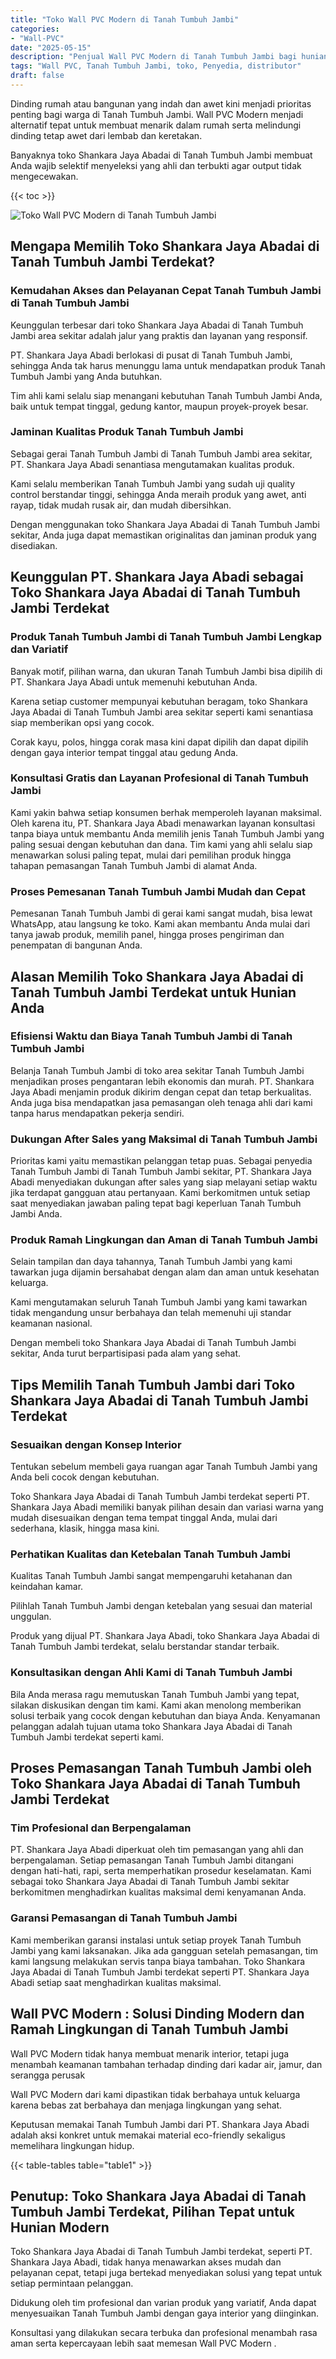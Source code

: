 ```yaml
---
title: "Toko Wall PVC Modern di Tanah Tumbuh Jambi"
categories: 
- "Wall-PVC"
date: "2025-05-15"
description: "Penjual Wall PVC Modern di Tanah Tumbuh Jambi bagi hunian, kantor, dan ritel. Produk unggulan, beragam motif, variasi warna elegan, beserta servis penempatan ditangani oleh teknisi berpengalaman serta jaminan resmi!|Layanan distribusi Wall PVC Modern di Tanah Tumbuh Jambi untuk keperluan tempat tinggal, kantor, atau toko, dengan material terbaik dan instalasi oleh teknisi berpengalaman dan kepastian resmi.|Alternatif Wall PVC Modern di Tanah Tumbuh Jambi yang andal bagi hunian, perkantoran, serta gerai, bersama produk unggulan dan penempatan ditangani oleh teknisi profesional dan kepastian resmi.|Penjualan Wall PVC Modern di Tanah Tumbuh Jambi bagi rumah, perkantoran, serta toko, dengan material unggulan dan instalasi dikerjakan oleh teknisi profesional, dilengkapi dengan garansi resmi.}"
tags: "Wall PVC, Tanah Tumbuh Jambi, toko, Penyedia, distributor"
draft: false
---
```


Dinding rumah atau bangunan yang indah dan awet kini menjadi prioritas penting bagi warga di Tanah Tumbuh Jambi.  Wall PVC Modern  menjadi alternatif tepat untuk membuat menarik dalam rumah serta melindungi dinding tetap awet dari lembab dan keretakan.

Banyaknya toko Shankara Jaya Abadai di Tanah Tumbuh Jambi membuat Anda wajib selektif menyeleksi yang ahli dan terbukti agar output tidak mengecewakan.

{{< toc >}}

![Toko Wall PVC Modern di Tanah Tumbuh Jambi](/images/Wall-PVC/Toko-Wall-PVC-Modern-di-Tanah-Tumbuh-Jambi.png)


## Mengapa Memilih Toko Shankara Jaya Abadai di Tanah Tumbuh Jambi Terdekat?

### Kemudahan Akses dan Pelayanan Cepat Tanah Tumbuh Jambi di Tanah Tumbuh Jambi

Keunggulan terbesar dari toko Shankara Jaya Abadai di Tanah Tumbuh Jambi area sekitar adalah jalur yang praktis dan layanan yang responsif.

PT. Shankara Jaya Abadi berlokasi di pusat di Tanah Tumbuh Jambi, sehingga Anda tak harus menunggu lama untuk mendapatkan produk Tanah Tumbuh Jambi yang Anda butuhkan.

Tim ahli kami selalu siap menangani kebutuhan Tanah Tumbuh Jambi Anda, baik untuk tempat tinggal, gedung kantor, maupun proyek-proyek besar.

### Jaminan Kualitas Produk Tanah Tumbuh Jambi

Sebagai gerai Tanah Tumbuh Jambi di Tanah Tumbuh Jambi area sekitar, PT. Shankara Jaya Abadi senantiasa mengutamakan kualitas produk.

Kami selalu memberikan Tanah Tumbuh Jambi yang sudah uji quality control berstandar tinggi, sehingga Anda meraih produk yang awet, anti rayap, tidak mudah rusak air, dan mudah dibersihkan.

Dengan menggunakan toko Shankara Jaya Abadai di Tanah Tumbuh Jambi sekitar, Anda juga dapat memastikan originalitas dan jaminan produk yang disediakan.

## Keunggulan PT. Shankara Jaya Abadi sebagai Toko Shankara Jaya Abadai di Tanah Tumbuh Jambi Terdekat

### Produk Tanah Tumbuh Jambi di Tanah Tumbuh Jambi Lengkap dan Variatif

Banyak motif, pilihan warna, dan ukuran Tanah Tumbuh Jambi bisa dipilih di PT. Shankara Jaya Abadi untuk memenuhi kebutuhan Anda.

Karena setiap customer mempunyai kebutuhan beragam, toko Shankara Jaya Abadai di Tanah Tumbuh Jambi area sekitar seperti kami senantiasa siap memberikan opsi yang cocok.

Corak kayu, polos, hingga corak masa kini dapat dipilih dan dapat dipilih dengan gaya interior tempat tinggal atau gedung Anda.

### Konsultasi Gratis dan Layanan Profesional di Tanah Tumbuh Jambi

Kami yakin bahwa setiap konsumen berhak memperoleh layanan maksimal. Oleh karena itu, PT. Shankara Jaya Abadi menawarkan layanan konsultasi tanpa biaya untuk membantu Anda memilih jenis Tanah Tumbuh Jambi yang paling sesuai dengan kebutuhan dan dana. Tim kami yang ahli selalu siap menawarkan solusi paling tepat, mulai dari pemilihan produk hingga tahapan pemasangan Tanah Tumbuh Jambi di alamat Anda.

### Proses Pemesanan Tanah Tumbuh Jambi Mudah dan Cepat

Pemesanan Tanah Tumbuh Jambi di gerai kami sangat mudah, bisa lewat WhatsApp, atau langsung ke toko. Kami akan membantu Anda mulai dari tanya jawab produk, memilih panel, hingga proses pengiriman dan penempatan di bangunan Anda.

## Alasan Memilih Toko Shankara Jaya Abadai di Tanah Tumbuh Jambi Terdekat untuk Hunian Anda

### Efisiensi Waktu dan Biaya Tanah Tumbuh Jambi di Tanah Tumbuh Jambi

Belanja Tanah Tumbuh Jambi di toko area sekitar Tanah Tumbuh Jambi menjadikan proses pengantaran lebih ekonomis dan murah. PT. Shankara Jaya Abadi menjamin produk dikirim dengan cepat dan tetap berkualitas. Anda juga bisa mendapatkan jasa pemasangan oleh tenaga ahli dari kami tanpa harus mendapatkan pekerja sendiri.

### Dukungan After Sales yang Maksimal di Tanah Tumbuh Jambi

Prioritas kami yaitu memastikan pelanggan tetap puas. Sebagai penyedia Tanah Tumbuh Jambi di Tanah Tumbuh Jambi sekitar, PT. Shankara Jaya Abadi menyediakan dukungan after sales yang siap melayani setiap waktu jika terdapat gangguan atau pertanyaan. Kami berkomitmen untuk setiap saat menyediakan jawaban paling tepat bagi keperluan Tanah Tumbuh Jambi Anda.

### Produk Ramah Lingkungan dan Aman di Tanah Tumbuh Jambi

Selain tampilan dan daya tahannya, Tanah Tumbuh Jambi yang kami tawarkan juga dijamin bersahabat dengan alam dan aman untuk kesehatan keluarga.

Kami mengutamakan seluruh Tanah Tumbuh Jambi yang kami tawarkan tidak mengandung unsur berbahaya dan telah memenuhi uji standar keamanan nasional.

Dengan membeli toko Shankara Jaya Abadai di Tanah Tumbuh Jambi sekitar, Anda turut berpartisipasi pada alam yang sehat.

## Tips Memilih Tanah Tumbuh Jambi dari Toko Shankara Jaya Abadai di Tanah Tumbuh Jambi Terdekat

### Sesuaikan dengan Konsep Interior 

Tentukan sebelum membeli gaya ruangan agar Tanah Tumbuh Jambi yang Anda beli cocok dengan kebutuhan.

Toko Shankara Jaya Abadai di Tanah Tumbuh Jambi terdekat seperti PT. Shankara Jaya Abadi memiliki banyak pilihan desain dan variasi warna yang mudah disesuaikan dengan tema tempat tinggal Anda, mulai dari sederhana, klasik, hingga masa kini.

### Perhatikan Kualitas dan Ketebalan Tanah Tumbuh Jambi

Kualitas Tanah Tumbuh Jambi sangat mempengaruhi ketahanan dan keindahan kamar.

Pilihlah Tanah Tumbuh Jambi dengan ketebalan yang sesuai dan material unggulan.

Produk yang dijual PT. Shankara Jaya Abadi, toko Shankara Jaya Abadai di Tanah Tumbuh Jambi terdekat, selalu berstandar standar terbaik.

### Konsultasikan dengan Ahli Kami di Tanah Tumbuh Jambi

Bila Anda merasa ragu memutuskan Tanah Tumbuh Jambi yang tepat, silakan diskusikan dengan tim kami. Kami akan menolong memberikan solusi terbaik yang cocok dengan kebutuhan dan biaya Anda. Kenyamanan pelanggan adalah tujuan utama toko Shankara Jaya Abadai di Tanah Tumbuh Jambi terdekat seperti kami.

## Proses Pemasangan Tanah Tumbuh Jambi oleh Toko Shankara Jaya Abadai di Tanah Tumbuh Jambi Terdekat

### Tim Profesional dan Berpengalaman

PT. Shankara Jaya Abadi diperkuat oleh tim pemasangan yang ahli dan berpengalaman. Setiap pemasangan Tanah Tumbuh Jambi ditangani dengan hati-hati, rapi, serta memperhatikan prosedur keselamatan. Kami sebagai toko Shankara Jaya Abadai di Tanah Tumbuh Jambi sekitar berkomitmen menghadirkan kualitas maksimal demi kenyamanan Anda.

### Garansi Pemasangan di Tanah Tumbuh Jambi

Kami memberikan garansi instalasi untuk setiap proyek Tanah Tumbuh Jambi yang kami laksanakan. Jika ada gangguan setelah pemasangan, tim kami langsung melakukan servis tanpa biaya tambahan. Toko Shankara Jaya Abadai di Tanah Tumbuh Jambi terdekat seperti PT. Shankara Jaya Abadi setiap saat menghadirkan kualitas maksimal.

##  Wall PVC Modern : Solusi Dinding Modern dan Ramah Lingkungan di Tanah Tumbuh Jambi

 Wall PVC Modern  tidak hanya membuat menarik interior, tetapi juga menambah keamanan tambahan terhadap dinding dari kadar air, jamur, dan serangga perusak

 Wall PVC Modern  dari kami dipastikan tidak berbahaya untuk keluarga karena bebas zat berbahaya dan menjaga lingkungan yang sehat.

Keputusan memakai Tanah Tumbuh Jambi dari PT. Shankara Jaya Abadi adalah aksi konkret untuk memakai material eco-friendly sekaligus memelihara lingkungan hidup.

{{< table-tables table="table1" >}}

## Penutup: Toko Shankara Jaya Abadai di Tanah Tumbuh Jambi Terdekat, Pilihan Tepat untuk Hunian Modern

Toko Shankara Jaya Abadai di Tanah Tumbuh Jambi terdekat, seperti PT. Shankara Jaya Abadi, tidak hanya menawarkan akses mudah dan pelayanan cepat, tetapi juga bertekad menyediakan solusi yang tepat untuk setiap permintaan pelanggan.

Didukung oleh tim profesional dan varian produk yang variatif, Anda dapat menyesuaikan Tanah Tumbuh Jambi dengan gaya interior yang diinginkan.

Konsultasi yang dilakukan secara terbuka dan profesional menambah rasa aman serta kepercayaan lebih saat memesan  Wall PVC Modern .
